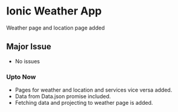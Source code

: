 # Ionic Weather App
  Weather page and location page added
## Major Issue
  * No issues
### Upto Now
  * Pages for weather and location and services vice versa added.
  * Data from Data.json promise included.
  * Fetching data and projecting to weather page is added.
